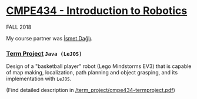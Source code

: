 # [CMPE434 - Introduction to Robotics](https://www.cmpe.boun.edu.tr/courses/cmpe434/2018/fall)
FALL 2018

My course partner was [İsmet Dağlı](https://github.com/ismet-dagli).

### [Term Project](/cmpe434/term_project) `Java (LeJOS)`
Design of a "basketball player" robot (Lego Mindstorms EV3) that is capable of map making, localization, path planning and object grasping, and its implementation with `LeJOS`.


(Find detailed description in [/term_project/cmpe434-termproject.pdf](/cmpe434/term_project/cmpe434-termproject.pdf))

